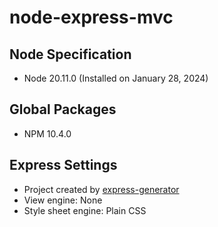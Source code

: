 # node-express-mvc

## Node Specification
- Node 20.11.0 (Installed on January 28, 2024)

## Global Packages
- NPM 10.4.0

## Express Settings
- Project created by [express-generator](https://www.npmjs.com/package/express-generator)
- View engine: None
- Style sheet engine: Plain CSS
